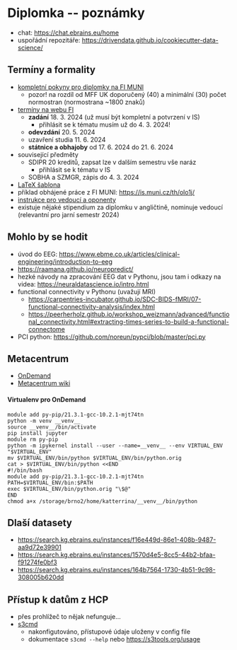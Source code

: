 # Diplomka -- poznámky

- chat: https://chat.ebrains.eu/home
- uspořádní repozitáře: https://drivendata.github.io/cookiecutter-data-science/

## Termíny a formality

- [kompletní pokyny pro diplomky na FI MUNI](https://www.fi.muni.cz/files/studijni/bp-dp-na-fi-v280423.pdf)
    - pozor! na rozdíl od MFF UK doporučený (40) a minimální (30) počet normostran (normostrana ~1800 znaků)
- [termíny na webu FI](https://www.fi.muni.cz/studies/master/dates.html.cs)
    - **zadání** 18. 3. 2024 (už musí být kompletní a potvrzení v IS)
        - přihlásit se k tématu musím už do 4. 3. 2024!
    - **odevzdání** 20. 5. 2024
    - uzavření studia 11. 6. 2024
    - **státnice a obhajoby** od 17. 6. 2024 do 21. 6. 2024
- související předměty
    - SDIPR 20 kreditů, zapsat lze v dalším semestru vše naráz
        - přihlásit se k tématu v IS
    - SOBHA a SZMGR, zápis do 4. 3. 2024
- [LaTeX šablona](https://external_relations.pages.fi.muni.cz/document_templates/fithesis/#fithesis)
- příklad obhájené práce z FI MUNI: <https://is.muni.cz/th/olo1j/>
- [instrukce pro vedoucí a oponenty](https://www.fi.muni.cz/studies/bachelor-diploma-theses-advisors-opponents.html)
- existuje nějaké stipendium za diplomku v angličtině, nominuje vedoucí (relevantní pro jarní semestr 2024)

## Mohlo by se hodit

- úvod do EEG: https://www.ebme.co.uk/articles/clinical-engineering/introduction-to-eeg
- https://raamana.github.io/neuropredict/
- hezké návody na zpracování EEG dat v Pythonu, jsou tam i odkazy na videa: https://neuraldatascience.io/intro.html
- functional connectivity v Pythonu (uvažují MRI)
    - https://carpentries-incubator.github.io/SDC-BIDS-fMRI/07-functional-connectivity-analysis/index.html
    - https://peerherholz.github.io/workshop_weizmann/advanced/functional_connectivity.html#extracting-times-series-to-build-a-functional-connectome
- PCI python: https://github.com/noreun/pypci/blob/master/pci.py

## Metacentrum

- [OnDemand](https://ondemand.grid.cesnet.cz/pun/sys/dashboard/batch_connect/sys/bc_meta_jupyter/session_contexts/new)
- [Metacentrum wiki](https://wiki.metacentrum.cz/wiki/Main_Page)

#### Virtualenv pro OnDemand

```
module add py-pip/21.3.1-gcc-10.2.1-mjt74tn
python -m venv __venv__
source __venv__/bin/activate
pip install jupyter
module rm py-pip
python -m ipykernel install --user --name=__venv__ --env VIRTUAL_ENV "$VIRTUAL_ENV"
mv $VIRTUAL_ENV/bin/python $VIRTUAL_ENV/bin/python.orig
cat > $VIRTUAL_ENV/bin/python <<END
#!/bin/bash
module add py-pip/21.3.1-gcc-10.2.1-mjt74tn
PATH=$VIRTUAL_ENV/bin:$PATH
exec $VIRTUAL_ENV/bin/python.orig "\$@"
END
chmod a+x /storage/brno2/home/katterrina/__venv__/bin/python
```

## Dlaší datasety

- https://search.kg.ebrains.eu/instances/f16e449d-86e1-408b-9487-aa9d72e39901
- https://search.kg.ebrains.eu/instances/1570d4e5-8cc5-44b2-bfaa-f91274fe0bf3
- https://search.kg.ebrains.eu/instances/164b7564-1730-4b51-9c98-308005b620dd

## Přístup k datům z HCP

- přes prohlížeč to nějak nefunguje...
- [s3cmd](https://askubuntu.com/questions/202072/what-is-a-good-amazon-s3-client)
    - nakonfigutováno, přístupové údaje uloženy v config file
    - dokumentace `s3cmd --help` nebo <https://s3tools.org/usage>
